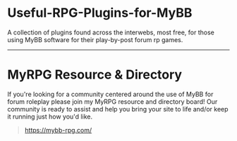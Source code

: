 # Useful-RPG-Plugins-for-MyBB
A collection of plugins found across the interwebs, most free, for those using MyBB software for their play-by-post forum rp games.

---

# MyRPG Resource & Directory
If you're looking for a community centered around the use of MyBB for forum roleplay please join my MyRPG resource and directory board! Our community is ready to assist and help you bring your site to life and/or keep it running just how you'd like.
> https://mybb-rpg.com/
